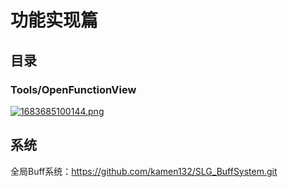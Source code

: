 # 功能实现篇

## 目录
### Tools/OpenFunctionView 
[![1683685100144.png](https://i.postimg.cc/W1J7v0pP/1683685100144.png)](https://postimg.cc/sMsWPQZn)


 
## 系统
全局Buff系统：https://github.com/kamen132/SLG_BuffSystem.git
